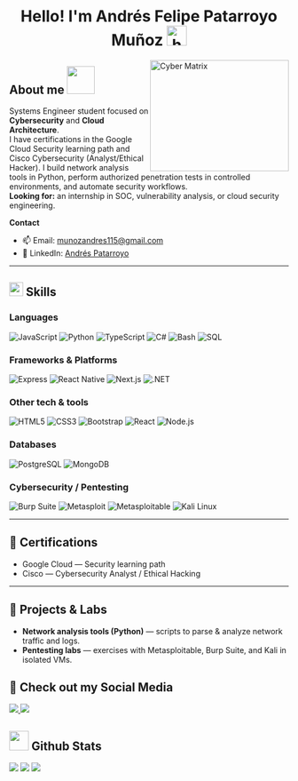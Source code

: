 <h1 align="center">
  Hello! I'm Andrés Felipe Patarroyo Muñoz
  <img src="https://media.giphy.com/media/L8K62iTDkzGX6/giphy.gif" width="36" alt="hand wave">
</h1>

<img align="right" width="250px" height="200px" alt="Cyber Matrix" src="https://media.giphy.com/media/xT9IgzoKnwFNmISR8I/giphy.gif" />

## About me <picture><img src = "https://github.com/7oSkaaa/7oSkaaa/blob/main/Images/about_me.gif?raw=true" width = 50px></picture>
Systems Engineer student focused on **Cybersecurity** and **Cloud Architecture**.  
I have certifications in the Google Cloud Security learning path and Cisco Cybersecurity (Analyst/Ethical Hacker). I build network analysis tools in Python, perform authorized penetration tests in controlled environments, and automate security workflows.  
**Looking for:** an internship in SOC, vulnerability analysis, or cloud security engineering.

**Contact**
- 📫 Email: <a href="mailto:munozandres115@gmail.com">munozandres115@gmail.com</a>
- 🔗 LinkedIn: <a href="https://www.linkedin.com/in/andr%C3%A9s-felipe-patarroyo-mu%C3%B1oz/" target="_blank">Andrés Patarroyo</a>

---

## <img src="https://media2.giphy.com/media/QssGEmpkyEOhBCb7e1/giphy.gif?cid=ecf05e47a0n3gi1bfqntqmob8g9aid1oyj2wr3ds3mg700bl&rid=giphy.gif" width ="25"><b> Skills</b>

### Languages
<span>
<img src="https://img.shields.io/badge/JavaScript-F7DF1E?style=for-the-badge&logo=javascript&logoColor=black" alt="JavaScript" />
<img src="https://img.shields.io/badge/Python-3670A0?style=for-the-badge&logo=python&logoColor=ffdd54" alt="Python" />
<img src="https://img.shields.io/badge/TypeScript-007ACC?style=for-the-badge&logo=typescript&logoColor=white" alt="TypeScript" />
<img src="https://img.shields.io/badge/C%23-239120?style=for-the-badge&logo=csharp&logoColor=white" alt="C#" />
<img src="https://img.shields.io/badge/Bash-4EAA25?style=for-the-badge&logo=gnubash&logoColor=white" alt="Bash" />
<img src="https://img.shields.io/badge/SQL-003B73?style=for-the-badge&logo=database&logoColor=white" alt="SQL" />
</span>

### Frameworks & Platforms
<span>
<img src="https://img.shields.io/badge/Express.js-404d59?style=for-the-badge&logo=express&logoColor=white" alt="Express" />
<img src="https://img.shields.io/badge/React_Native-61DAFB?style=for-the-badge&logo=react&logoColor=black" alt="React Native" />
<img src="https://img.shields.io/badge/Next.js-000000?style=for-the-badge&logo=nextdotjs&logoColor=white" alt="Next.js" />
<img src="https://img.shields.io/badge/.NET-512BD4?style=for-the-badge&logo=dotnet&logoColor=white" alt=".NET" />
</span>

### Other tech & tools
<span>
<img src="https://img.shields.io/badge/HTML5-E34F26?style=for-the-badge&logo=html5&logoColor=white" alt="HTML5" />
<img src="https://img.shields.io/badge/CSS3-1572B6?style=for-the-badge&logo=css3&logoColor=white" alt="CSS3" />
<img src="https://img.shields.io/badge/Bootstrap-8511FA?style=for-the-badge&logo=bootstrap&logoColor=white" alt="Bootstrap" />
<img src="https://img.shields.io/badge/React-20232A?style=for-the-badge&logo=react&logoColor=61DAFB" alt="React" />
<img src="https://img.shields.io/badge/Node.js-6DA55F?style=for-the-badge&logo=node.js&logoColor=white" alt="Node.js" />
</span>

### Databases
<span>
<img src="https://img.shields.io/badge/PostgreSQL-316192?style=for-the-badge&logo=postgresql&logoColor=white" alt="PostgreSQL" />
<img src="https://img.shields.io/badge/MongoDB-4EA94B?style=for-the-badge&logo=mongodb&logoColor=white" alt="MongoDB" />
</span>

### Cybersecurity / Pentesting
<span>
<img src="https://img.shields.io/badge/Burp_Suite-F05032?style=for-the-badge&logo=portswigger&logoColor=white" alt="Burp Suite" />
<img src="https://img.shields.io/badge/Metasploit-9C9C9C?style=for-the-badge&logo=metasploit&logoColor=white" alt="Metasploit" />
<img src="https://img.shields.io/badge/Metasploitable-vulnerable_VM-FF9900?style=for-the-badge" alt="Metasploitable" />
<img src="https://img.shields.io/badge/Kali_Linux-557C94?style=for-the-badge&logo=kali-linux&logoColor=white" alt="Kali Linux" />
</span>

---

## 📜 Certifications
- Google Cloud — Security learning path 
- Cisco — Cybersecurity Analyst / Ethical Hacking 

---

## 🔭 Projects & Labs
- **Network analysis tools (Python)** — scripts to parse & analyze network traffic and logs.  
- **Pentesting labs** — exercises with Metasploitable, Burp Suite, and Kali in isolated VMs.  


## 🤝 Check out my Social Media
<a href= "https://www.linkedin.com/in/andr%C3%A9s-felipe-patarroyo-mu%C3%B1oz/" target="_blank">
    <img src="https://img.shields.io/badge/linkedin-%230077B5.svg?style=for-the-badge&logo=linkedin&logoColor=white">
</a>
<a href= "munozandres115@gmail.com" target="_blank">
    <img src="https://img.shields.io/badge/Gmail-D14836?style=for-the-badge&logo=gmail&logoColor=white">
</a>

## <img src="https://media.giphy.com/media/iY8CRBdQXODJSCERIr/giphy.gif" width="35"><b> Github Stats </b>
[![](https://github-readme-stats.vercel.app/api?username=AndresPatarroyo1517&show_icons=true&theme=tokyonight&hide_border=true&locale=en)](https://github.com/AndresPatarroyo1517)
[![](https://github-readme-streak-stats.herokuapp.com/?user=AndresPatarroyo1517&theme=material-palenight)](https://github.com/AndresPatarroyo1517)
![](https://github-readme-stats.vercel.app/api/top-langs/?username=AndresPatarroyo1517&theme=dracula&hide_border=false&include_all_commits=true&count_private=true&layout=compact)

<br />

